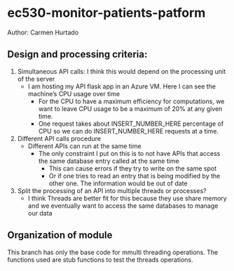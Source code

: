 # ec530-monitor-patients-patform

Author: Carmen Hurtado 

## Design and processing criteria:

1. Simultaneous API calls: I think this would depend on the processing unit of the server
    - I am hosting my API flask app in an Azure VM. Here I can see the machine’s CPU usage over time
        - For the CPU to have a maximum efficiency for computations, we want to leave CPU usage to be a maximum of 20% at any given time. 
        - One request takes about INSERT_NUMBER_HERE percentage of CPU so we can do INSERT_NUMBER_HERE requests at a time. 
2. Different API calls procedure
    - Different APIs can run at the same time
        - The only constraint I put on this is to not have APIs that access the same database entry called at the same time
            - This can cause errors if they try to write on the same spot
            - Or if one tries to read an entry that is being modified by the other one. The information would be out of date
3. Split the processing of an API into multiple threads or processes?
    - I think Threads are better fit for this because they use share memory and we eventually want to access the same databases to manage our data 

## Organization of module 
This branch has only the base code for mmulti threading operations. The functions used are stub functions to test the threads operations. 


